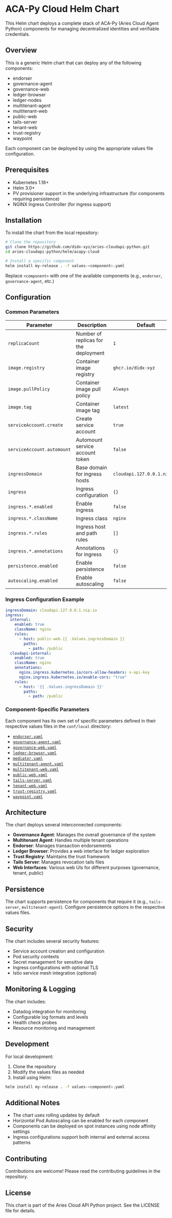 # ACA-Py Cloud Helm Chart

This Helm chart deploys a complete stack of ACA-Py (Aries Cloud Agent Python) components for managing decentralized
identities and verifiable credentials.

## Overview

This is a generic Helm chart that can deploy any of the following components:

- endorser
- governance-agent
- governance-web
- ledger-browser
- ledger-nodes
- multitenant-agent
- multitenant-web
- public-web
- tails-server
- tenant-web
- trust-registry
- waypoint

Each component can be deployed by using the appropriate values file configuration.

## Prerequisites

- Kubernetes 1.18+
- Helm 3.0+
- PV provisioner support in the underlying infrastructure (for components requiring persistence)
- NGINX Ingress Controller (for ingress support)

## Installation

To install the chart from the local repository:

```bash
# Clone the repository
git clone https://github.com/didx-xyz/aries-cloudapi-python.git
cd aries-cloudapi-python/helm/acapy-cloud

# Install a specific component
helm install my-release . -f values-<component>.yaml
```

Replace `<component>` with one of the available components (e.g., `endorser`, `governance-agent`, etc.)

## Configuration

### Common Parameters

| Parameter | Description | Default |
|-----------|-------------|---------|
| `replicaCount` | Number of replicas for the deployment | `1` |
| `image.registry` | Container image registry | `ghcr.io/didx-xyz` |
| `image.pullPolicy` | Container image pull policy | `Always` |
| `image.tag` | Container image tag | `latest` |
| `serviceAccount.create` | Create service account | `true` |
| `serviceAccount.automount` | Automount service account token | `false` |
| `ingressDomain` | Base domain for ingress hosts | `cloudapi.127.0.0.1.nip.io` |
| `ingress` | Ingress configuration | `{}` |
| `ingress.*.enabled` | Enable ingress | `false` |
| `ingress.*.className` | Ingress class | `nginx` |
| `ingress.*.rules` | Ingress host and path rules | `[]` |
| `ingress.*.annotations` | Annotations for ingress | `{}` |
| `persistence.enabled` | Enable persistence | `false` |
| `autoscaling.enabled` | Enable autoscaling | `false` |

### Ingress Configuration Example

```yaml
ingressDomain: cloudapi.127.0.0.1.nip.io
ingress:
  internal:
    enabled: true
    className: nginx
    rules:
      - host: public-web.{{ .Values.ingressDomain }}
        paths:
          - path: /public
  cloudapi-internal:
    enabled: true
    className: nginx
    annotations:
      nginx.ingress.kubernetes.io/cors-allow-headers: x-api-key
      nginx.ingress.kubernetes.io/enable-cors: "true"
    rules:
      - host: '{{ .Values.ingressDomain }}'
        paths:
          - path: /public
```

### Component-Specific Parameters

Each component has its own set of specific parameters defined in their respective values files in the `conf/local` directory:

- [`endorser.yaml`](./conf/local/endorser.yaml)
- [`governance-agent.yaml`](./conf/local/governance-agent.yaml)
- [`governance-web.yaml`](./conf/local/governance-web.yaml)
- [`ledger-browser.yaml`](./conf/local/ledger-browser.yaml)
- [`mediator.yaml`](./conf/local/mediator.yaml)
- [`multitenant-agent.yaml`](./conf/local/multitenant-agent.yaml)
- [`multitenant-web.yaml`](./conf/local/multitenant-web.yaml)
- [`public-web.yaml`](./conf/local/public-web.yaml)
- [`tails-server.yaml`](./conf/local/tails-server.yaml)
- [`tenant-web.yaml`](./conf/local/tenant-web.yaml)
- [`trust-registry.yaml`](./conf/local/trust-registry.yaml)
- [`waypoint.yaml`](./conf/local/waypoint.yaml)

## Architecture

The chart deploys several interconnected components:

- **Governance Agent**: Manages the overall governance of the system
- **Multitenant Agent**: Handles multiple tenant operations
- **Endorser**: Manages transaction endorsements
- **Ledger Browser**: Provides a web interface for ledger exploration
- **Trust Registry**: Maintains the trust framework
- **Tails Server**: Manages revocation tails files
- **Web Interfaces**: Various web UIs for different purposes (governance, tenant, public)

## Persistence

The chart supports persistence for components that require it (e.g., `tails-server`, `multitenant-agent`).
Configure persistence options in the respective values files.

## Security

The chart includes several security features:

- Service account creation and configuration
- Pod security contexts
- Secret management for sensitive data
- Ingress configurations with optional TLS
- Istio service mesh integration (optional)

## Monitoring & Logging

The chart includes:

- Datadog integration for monitoring
- Configurable log formats and levels
- Health check probes
- Resource monitoring and management

## Development

For local development:

1. Clone the repository
2. Modify the values files as needed
3. Install using Helm:

```bash
helm install my-release . -f values-<component>.yaml
```

## Additional Notes

- The chart uses rolling updates by default
- Horizontal Pod Autoscaling can be enabled for each component
- Components can be deployed on spot instances using node affinity settings
- Ingress configurations support both internal and external access patterns

## Contributing

Contributions are welcome! Please read the contributing guidelines in the repository.

## License

This chart is part of the Aries Cloud API Python project. See the LICENSE file for details.

